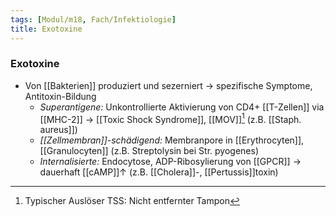 ```yaml
---
tags: [Modul/m18, Fach/Infektiologie]
title: Exotoxine
---
```

### Exotoxine
- Von [[Bakterien]] produziert und sezerniert → spezifische Symptome, Antitoxin-Bildung
	- *Superantigene:* Unkontrollierte Aktivierung von CD4+ [[T-Zellen]] via [[MHC-2]] → [[Toxic Shock Syndrome]], [[MOV]][^1] (z.B. [[Staph. aureus]])
	- *[[Zellmembran]]-schädigend:* Membranpore in [[Erythrocyten]], [[Granulocyten]] (z.B. Streptolysin bei Str. pyogenes)
	- *Internalisierte:* Endocytose, ADP-Ribosylierung von [[GPCR]] → dauerhaft [[cAMP]]↑ (z.B. [[Cholera]]-, [[Pertussis]]toxin)

[^1]: Typischer Auslöser TSS: Nicht entfernter Tampon
